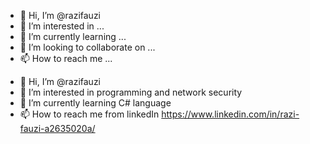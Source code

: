 - 👋 Hi, I’m @razifauzi
- 👀 I’m interested in ...
- 🌱 I’m currently learning ...
- 💞️ I’m looking to collaborate on ...
- 📫 How to reach me ...

<!---
razifauzi/razifauzi is a ✨ special ✨ repository because its `README.md` (this file) appears on your GitHub profile.
You can click the Preview link to take a look at your changes.
--->
- 👋 Hi, I’m @razifauzi
- 👀 I’m interested in programming and network security
- 🌱 I’m currently learning C# language
- 📫 How to reach me from linkedIn https://www.linkedin.com/in/razi-fauzi-a2635020a/

